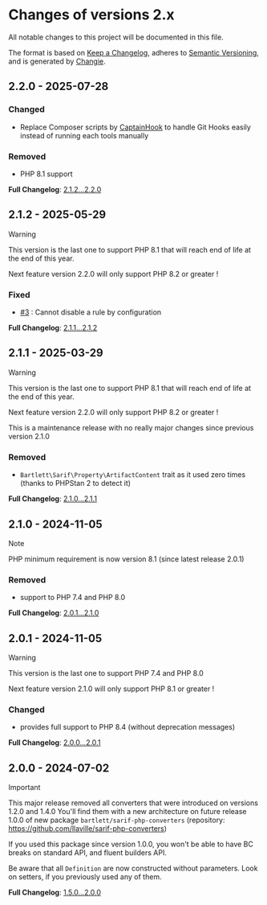 <!-- markdownlint-disable MD013 MD024 -->
# Changes of versions 2.x

All notable changes to this project will be documented in this file.

The format is based on [Keep a Changelog](https://keepachangelog.com/en/1.1.0/),
adheres to [Semantic Versioning](https://semver.org/spec/v2.0.0.html),
and is generated by [Changie](https://github.com/miniscruff/changie).

## 2.2.0 - 2025-07-28

### Changed

- Replace Composer scripts by [CaptainHook](https://github.com/captainhook-git/captainhook) to handle Git Hooks easily
  instead of running each tools manually

### Removed

- PHP 8.1 support

**Full Changelog**: [2.1.2...2.2.0](https://github.com/llaville/sarif-php-sdk/compare/2.1.2...2.2.0)

## 2.1.2 - 2025-05-29

> [!WARNING]
>
> This version is the last one to support PHP 8.1 that will reach end of life at the end of this year.
>
> Next feature version 2.2.0 will only support PHP 8.2 or greater !

### Fixed

- [#3](https://github.com/llaville/sarif-php-sdk/issues/3) : Cannot disable a rule by configuration

**Full Changelog**: [2.1.1...2.1.2](https://github.com/llaville/sarif-php-sdk/compare/2.1.1...2.1.2)

## 2.1.1 - 2025-03-29

> [!WARNING]
>
> This version is the last one to support PHP 8.1 that will reach end of life at the end of this year.
>
> Next feature version 2.2.0 will only support PHP 8.2 or greater !

This is a maintenance release with no really major changes since previous version 2.1.0

### Removed

- `Bartlett\Sarif\Property\ArtifactContent` trait as it used zero times (thanks to PHPStan 2 to detect it)

**Full Changelog**: [2.1.0...2.1.1](https://github.com/llaville/sarif-php-sdk/compare/2.1.0...2.1.1)

## 2.1.0 - 2024-11-05

> [!NOTE]
>
> PHP minimum requirement is now version 8.1 (since latest release 2.0.1)

### Removed

- support to PHP 7.4 and PHP 8.0

**Full Changelog**: [2.0.1...2.1.0](https://github.com/llaville/sarif-php-sdk/compare/2.0.1...2.1.0)

## 2.0.1 - 2024-11-05

> [!WARNING]
>
> This version is the last one to support PHP 7.4 and PHP 8.0
>
> Next feature version 2.1.0 will only support PHP 8.1 or greater !

### Changed

- provides full support to PHP 8.4 (without deprecation messages)

**Full Changelog**: [2.0.0...2.0.1](https://github.com/llaville/sarif-php-sdk/compare/2.0.0...2.0.1)

## 2.0.0 - 2024-07-02

> [!IMPORTANT]
>
> This major release removed all converters that were introduced on versions 1.2.0 and 1.4.0
> You'll find them with a new architecture on future release 1.0.0 of new package `bartlett/sarif-php-converters`
> (repository: <https://github.com/llaville/sarif-php-converters>)

If you used this package since version 1.0.0, you won't be able to have BC breaks on standard API,
and fluent builders API.

Be aware that all `Definition` are now constructed without parameters. Look on setters, if you previously used any of them.

**Full Changelog**: [1.5.0...2.0.0](https://github.com/llaville/sarif-php-sdk/compare/1.5.0...2.0.0)
